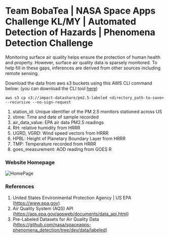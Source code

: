 # Team BobaTea | NASA Space Apps Challenge KL/MY | Automated Detection of Hazards | Phenomena Detection Challenge

Monitoring surface air quality helps ensure the protection of human health and property. However, surface air quality data is sparsely monitored. To help fill in these gaps, inferences are derived from other sources including remote sensing.

Download the data from aws s3 buckets using this AWS CLI command below: (you can download the CLI tool [here](https://awscli.amazonaws.com/AWSCLIV2.msi))  
```
aws s3 cp s3://impact-datashare/pm2.5-labeled <directory_path-to-save> --recursive --no-sign-request
```

1. station_id: Unique identifier of the PM 2.5 monitors stationed across US
2. stime: Time and date of sample recorded
3. air_data_value: EPA air data PM2.5 readings
4. RH: relative humidity from HRRR
5. UGRD, VGRD: Wind speed vectors from HRRR
6. HPBL: Height of Planetary Boundary Layer from HRRR
7. TMP: Temperature recorded from HRRR
8. goes_measurement: AOD reading from GOES R



### Website Homepage
![HomePage](https://github.com/YuLiangGoh/BobaTea2020/blob/main/bobatea_homepage.png)

### References
1. United States Environmental Protection Agency | US EPA (https://www.epa.gov).
2. Air Quality System (AQS) API (https://aqs.epa.gov/aqsweb/documents/data_api.html)
3. Pre-Labeled Datasets for Air Quality Data (https://github.com/nasa/spaceapps-phenomena_detection/tree/dev/data/labeled)
